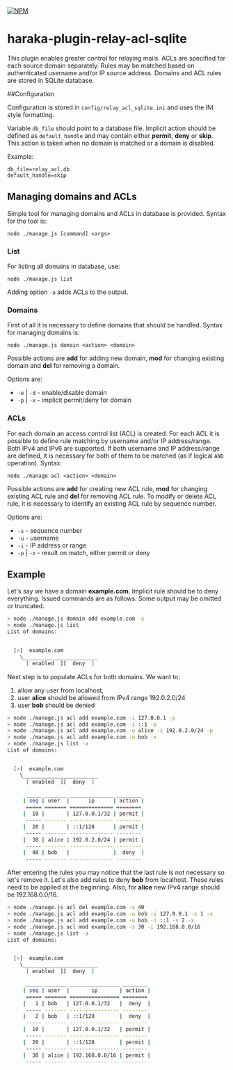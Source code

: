 [![NPM][npm-img]][npm-url]

# haraka-plugin-relay-acl-sqlite

This plugin enables greater control for relaying mails. ACLs are specified for each source domain separately. Rules may be matched based on authenticated username and/or IP source address. Domains and ACL rules are stored in SQLite database.

##Configuration

Configuration is stored in `config/relay_acl_sqlite.ini` and uses the INI style formatting.

Variable `db_file` should point to a database file. Implicit action should be defined as `default_handle` and may contain either **permit**, **deny** or **skip**. This action is taken when no domain is matched or a domain is disabled.

Example:

```
db_file=relay_acl.db
default_handle=skip
```

## Managing domains and ACLs

Simple tool for managing domains and ACLs in database is provided. Syntax for the tool is:

`node ./manage.js [command] <args>`

### List

For listing all domains in database, use:

`node ./manage.js list`

Adding option `-a` adds ACLs to the output.

### Domains

First of all it is necessary to define domains that should be handled. Syntax for managing domains is:

`node ./manage.js domain <action> <domain>`

Possible actions are **add** for adding new domain, **mod** for changing existing domain and **del** for removing a domain.

Options are:
- `-e` | `-d` - enable/disable domain
- `-p` | `-x` - implicit permit/deny for domain

### ACLs

For each domain an access control list (ACL) is created. For each ACL it is possible to define rule matching by username and/or IP address/range. Both IPv4 and IPv6 are supported. If both username and IP address/range are defined, it is necessary for both of them to be matched (as if logical `AND` operation). Syntax:

`node ./manage acl <action> <domain>`

Possible actions are **add** for creating new ACL rule, **mod** for changing existing ACL rule and **del** for removing ACL rule. To modify or delete ACL rule, it is necessary to identify an existing ACL rule by sequence number.

Options are:
- `-s` - sequence number
- `-u` - username
- `-i` - IP address or range
- `-p` | `-x` - result on match, either permit or deny

## Example

Let's say we have a domain **example.com**. Implicit rule should be to deny everything. Issued commands are as follows. Some output may be omitted or truncated.

```bash
> node ./manage.js domain add example.com -x
> node ./manage.js list
List of domains:


  [>]  example.com
    \________________________
      [ enabled  ][  deny  ]

```

Next step is to populate ACLs for both domains. We want to:
1) allow any user from localhost,
2) user **alice** should be allowed from IPv4 range 192.0.2.0/24
3) user **bob** should be denied

```bash
> node ./manage.js acl add example.com -i 127.0.0.1 -p
> node ./manage.js acl add example.com -i ::1 -p
> node ./manage.js acl add example.com -u alice -i 192.0.2.0/24 -p
> node ./manage.js acl add example.com -u bob -x
> node ./manage.js list -a
List of domains:


  [>]  example.com
    \________________________
      [ enabled  ][  deny  ]

      _____ _______ ______________ ________
     | seq | user  |      ip      | action |
      ===== ======= ============== ========
     |  10 |       | 127.0.0.1/32 | permit |
      ----- ------- -------------- --------
     |  20 |       | ::1/128      | permit |
      ----- ------- -------------- --------
     |  30 | alice | 192.0.2.0/24 | permit |
      ----- ------- -------------- --------
     |  40 | bob   |              |  deny  |
      ----- ------- -------------- --------

```

After entering the rules you may notice that the last rule is not necessary so let's remove it. Let's also add rules to deny **bob** from localhost. These rules need to be applied at the beginning. Also, for **alice** new IPv4 range should be 192.168.0.0/16.

```bash
> node ./manage.js acl del example.com -s 40
> node ./manage.js acl add example.com -u bob -i 127.0.0.1 -s 1 -x
> node ./manage.js acl add example.com -u bob -i ::1 -s 2 -x
> node ./manage.js acl mod example.com -s 30 -i 192.168.0.0/16
> node ./manage.js list -a
List of domains:


  [>]  example.com
    \________________________
      [ enabled  ][  deny  ]

      _____ _______ ________________ ________
     | seq | user  |       ip       | action |
      ===== ======= ================ ========
     |   1 | bob   | 127.0.0.1/32   |  deny  |
      ----- ------- ---------------- --------
     |   2 | bob   | ::1/128        |  deny  |
      ----- ------- ---------------- --------
     |  10 |       | 127.0.0.1/32   | permit |
      ----- ------- ---------------- --------
     |  20 |       | ::1/128        | permit |
      ----- ------- ---------------- --------
     |  30 | alice | 192.168.0.0/16 | permit |
      ----- ------- ---------------- --------

```


[npm-img]: https://nodei.co/npm/haraka-plugin-relay-acl-sqlite.png
[npm-url]: https://www.npmjs.com/package/haraka-plugin-relay-acl-sqlite
